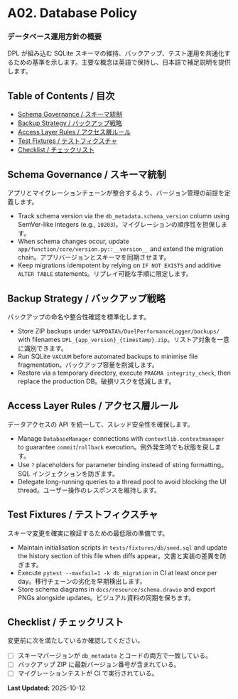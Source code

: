 # A02. Database Policy
### データベース運用方針の概要
DPL が組み込む SQLite スキーマの維持、バックアップ、テスト運用を共通化するための基準を示します。主要な概念は英語で保持し、日本語で補足説明を提供します。

## Table of Contents / 目次
- [Schema Governance / スキーマ統制](#schema-governance)
- [Backup Strategy / バックアップ戦略](#backup-strategy)
- [Access Layer Rules / アクセス層ルール](#access-layer-rules)
- [Test Fixtures / テストフィクスチャ](#test-fixtures)
- [Checklist / チェックリスト](#checklist)

## <a id="schema-governance"></a>Schema Governance / スキーマ統制
アプリとマイグレーションチェーンが整合するよう、バージョン管理の前提を定義します。

- Track schema version via the `db_metadata.schema_version` column using SemVer-like integers (e.g., `10203`)。マイグレーションの順序性を担保します。
- When schema changes occur, update `app/function/core/version.py::__version__` and extend the migration chain。アプリバージョンとスキーマを同期させます。
- Keep migrations idempotent by relying on `IF NOT EXISTS` and additive `ALTER TABLE` statements。リプレイ可能な手順に限定します。

## <a id="backup-strategy"></a>Backup Strategy / バックアップ戦略
バックアップの命名や整合性確認を標準化します。

- Store ZIP backups under `%APPDATA%/DuelPerformanceLogger/backups/` with filenames `DPL_{app_version}_{timestamp}.zip`。リストア対象を一意に識別できます。
- Run SQLite `VACUUM` before automated backups to minimise file fragmentation。バックアップ容量を削減します。
- Restore via a temporary directory, execute `PRAGMA integrity_check`, then replace the production DB。破損リスクを低減します。

## <a id="access-layer-rules"></a>Access Layer Rules / アクセス層ルール
データアクセスの API を統一して、スレッド安全性を確保します。

- Manage `DatabaseManager` connections with `contextlib.contextmanager` to guarantee `commit`/`rollback` execution。例外発生時でも状態を戻します。
- Use `?` placeholders for parameter binding instead of string formatting。SQL インジェクションを防ぎます。
- Delegate long-running queries to a thread pool to avoid blocking the UI thread。ユーザー操作のレスポンスを維持します。

## <a id="test-fixtures"></a>Test Fixtures / テストフィクスチャ
スキーマ変更を確実に検証するための最低限の準備です。

- Maintain initialisation scripts in `tests/fixtures/db/seed.sql` and update the history section of this file when diffs appear。文書と実装の差異を防ぎます。
- Execute `pytest --maxfail=1 -k db_migration` in CI at least once per day。移行チェーンの劣化を早期検出します。
- Store schema diagrams in `docs/resource/schema.drawio` and export PNGs alongside updates。ビジュアル資料の同期を保ちます。

## <a id="checklist"></a>Checklist / チェックリスト
変更前に次を満たしているか確認してください。

- [ ] スキーマバージョンが `db_metadata` とコードの両方で一致している。
- [ ] バックアップ ZIP に最新バージョン番号が含まれている。
- [ ] マイグレーションテストが CI で実行されている。

**Last Updated:** 2025-10-12
